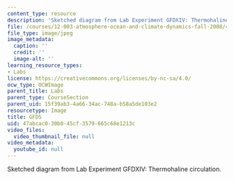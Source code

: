 ```yaml
---
content_type: resource
description: 'Sketched diagram from Lab Experiment GFDXIV: Thermohaline circulation.'
file: /courses/12-003-atmosphere-ocean-and-climate-dynamics-fall-2008/47abcac030b045cf3579665c68e1213c_GFD5.jpg
file_type: image/jpeg
image_metadata:
  caption: ''
  credit: ''
  image-alt: ''
learning_resource_types:
- Labs
license: https://creativecommons.org/licenses/by-nc-sa/4.0/
ocw_type: OCWImage
parent_title: Labs
parent_type: CourseSection
parent_uid: 15f39ab3-4a66-34ac-748a-b58a5de103e2
resourcetype: Image
title: GFD5
uid: 47abcac0-30b0-45cf-3579-665c68e1213c
video_files:
  video_thumbnail_file: null
video_metadata:
  youtube_id: null
---
```

Sketched diagram from Lab Experiment GFDXIV: Thermohaline circulation.
